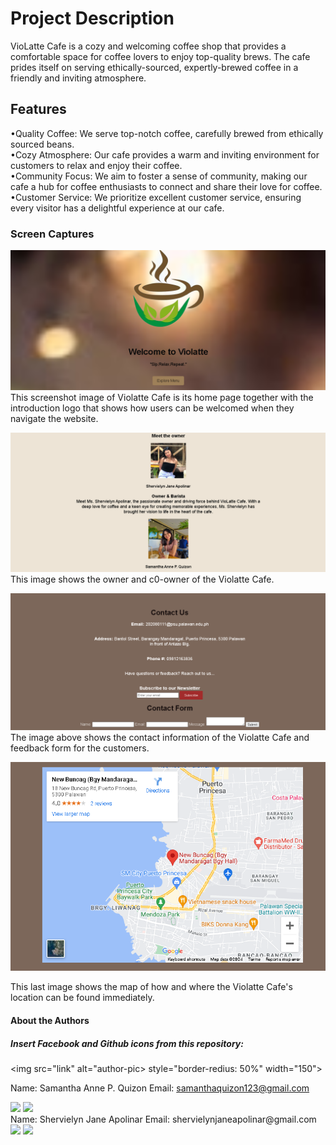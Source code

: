 # Project Description
VioLatte Cafe is a cozy and welcoming coffee shop that provides a comfortable space for coffee lovers to enjoy top-quality brews. The cafe prides itself on serving ethically-sourced, expertly-brewed coffee in a friendly and inviting atmosphere.

## Features 
•Quality Coffee: We serve top-notch coffee, carefully brewed from ethically sourced beans.
<br>
•Cozy Atmosphere: Our cafe provides a warm and inviting environment for customers to relax and enjoy their coffee.
<br>
•Community Focus: We aim to foster a sense of community, making our cafe a hub for coffee enthusiasts to connect and share their love for coffee.
<br>
•Customer Service: We prioritize excellent customer service, ensuring every visitor has a delightful experience at our cafe.

### Screen Captures
![img](.\image\output1.png)
This screenshot image of Violatte Cafe is its home page together with the introduction logo that shows how users can be welcomed when they navigate the website.

![img](.\image\output2.png)
This image shows the owner and c0-owner of the Violatte Cafe. 

![img](.\image\output3.png)
The image above  shows the contact information of the Violatte Cafe and feedback form for the customers.

![img](.\image\output4.png)

This last image shows the map of how and where the Violatte Cafe's location can be found immediately.

#### About the Authors 






##### Insert Facebook and Github icons from this repository: 

<img src="link" alt="author-pic>
style="border-redius: 50%" width="150">

Name: Samantha Anne P. Quizon
Email: samanthaquizon123@gmail.com

<div>
<a href="https://www.facebook.com/samquizon20/"><img src="https://github.com/gauravghongde/social-icons/blob/master/PNG/Color/Facebook.png"></a>
<a href="https://github.com/iamsammy"><img src="https://github.com/gauravghongde/social-icons/blob/master/PNG/Color/Github.png"></a>
</div>
Name: Shervielyn Jane Apolinar
Email: shervielynjaneapolinar@gmail.com


<div>
<a href="https://www.facebook.com/shervielynjane.apolinar.7"><img src="https://github.com/gauravghongde/social-icons/blob/master/PNG/Color/Facebook.png"></a>
<a href="https://github.com/shervielyn"><img src="https://github.com/gauravghongde/social-icons/blob/master/PNG/Color/Github.png"></a>
</div>





 

